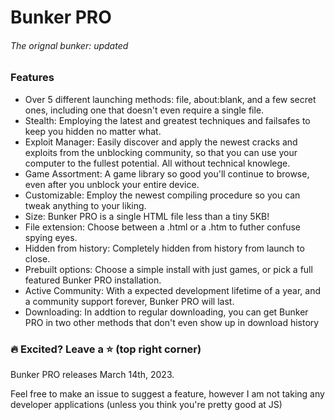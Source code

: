 # Bunker PRO
###### The orignal bunker: updated

### Features
- Over 5 different launching methods: file, about:blank, and a few secret ones, including one that doesn't even require a single file.
- Stealth: Employing the latest and greatest techniques and failsafes to keep you hidden no matter what.
- Exploit Manager: Easily discover and apply the newest cracks and exploits from the unblocking community, so that you can use your computer to the fullest potential. All without technical knowlege.
- Game Assortment: A game library so good you'll continue to browse, even after you unblock your entire device.
- Customizable: Employ the newest compiling procedure so you can tweak anything to your liking.
- Size: Bunker PRO is a single HTML file less than a tiny 5KB!
- File extension: Choose between a .html or a .htm to futher confuse spying eyes.
- Hidden from history: Completely hidden from history from launch to close.
- Prebuilt options: Choose a simple install with just games, or pick a full featured Bunker PRO installation.
- Active Community: With a expected development lifetime of a year, and a community support forever, Bunker PRO will last.
- Downloading: In addtion to regular downloading, you can get Bunker PRO in two other methods that don't even show up in download history

### 🔥 Excited? Leave a ⭐ (top right corner)

Bunker PRO releases March 14th, 2023.

Feel free to make an issue to suggest a feature, however I am not taking any developer applications (unless you think you're pretty good at JS)
